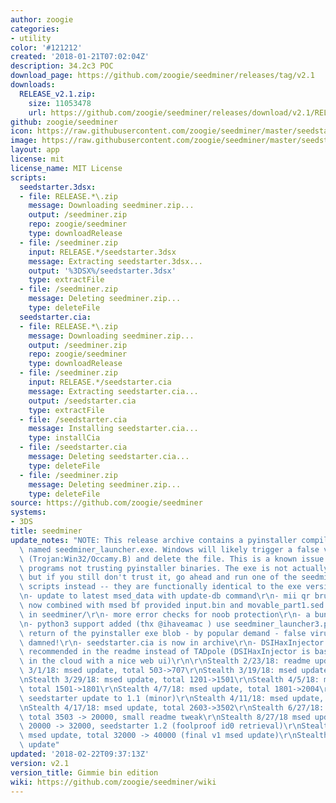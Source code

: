 ```yaml
---
author: zoogie
categories:
- utility
color: '#121212'
created: '2018-01-21T07:02:04Z'
description: 34.2c3 POC
download_page: https://github.com/zoogie/seedminer/releases/tag/v2.1
downloads:
  RELEASE_v2.1.zip:
    size: 11053478
    url: https://github.com/zoogie/seedminer/releases/download/v2.1/RELEASE_v2.1.zip
github: zoogie/seedminer
icon: https://raw.githubusercontent.com/zoogie/seedminer/master/seedstarter/resources/icon.png
image: https://raw.githubusercontent.com/zoogie/seedminer/master/seedstarter/resources/banner.png
layout: app
license: mit
license_name: MIT License
scripts:
  seedstarter.3dsx:
  - file: RELEASE.*\.zip
    message: Downloading seedminer.zip...
    output: /seedminer.zip
    repo: zoogie/seedminer
    type: downloadRelease
  - file: /seedminer.zip
    input: RELEASE.*/seedstarter.3dsx
    message: Extracting seedstarter.3dsx...
    output: '%3DSX%/seedstarter.3dsx'
    type: extractFile
  - file: /seedminer.zip
    message: Deleting seedminer.zip...
    type: deleteFile
  seedstarter.cia:
  - file: RELEASE.*\.zip
    message: Downloading seedminer.zip...
    output: /seedminer.zip
    repo: zoogie/seedminer
    type: downloadRelease
  - file: /seedminer.zip
    input: RELEASE.*/seedstarter.cia
    message: Extracting seedstarter.cia...
    output: /seedstarter.cia
    type: extractFile
  - file: /seedstarter.cia
    message: Installing seedstarter.cia...
    type: installCia
  - file: /seedstarter.cia
    message: Deleting seedstarter.cia...
    type: deleteFile
  - file: /seedminer.zip
    message: Deleting seedminer.zip...
    type: deleteFile
source: https://github.com/zoogie/seedminer
systems:
- 3DS
title: seedminer
update_notes: "NOTE: This release archive contains a pyinstaller compiled python script\
  \ named seedminer_launcher.exe. Windows will likely trigger a false virus warning\
  \ (Trojan:Win32/Occamy.B) and delete the file. This is a known issue with some antivirus\
  \ programs not trusting pyinstaller binaries. The exe is not actually dangerous,\
  \ but if you still don't trust it, go ahead and run one of the seedminer_launcher.py\
  \ scripts instead -- they are functionally identical to the exe version.\r\nCHANGELOG:\r\
  \n- update to latest msed_data with update-db command\r\n- mii qr brute force is\
  \ now combined with msed bf provided input.bin and movable_part1.sed (w/ID0) are\
  \ in seedminer/\r\n- more error checks for noob protection\r\n- a bunch more msed_data!\r\
  \n- python3 support added (thx @ihaveamac ) use seedminer_launcher3.py\r\n- triumphant\
  \ return of the pyinstaller exe blob - by popular demand - false virus warning be\
  \ damned!\r\n- seedstarter.cia is now in archive\r\n- DSIHaxInjector is now officially\
  \ recommended in the readme instead of TADpole (DSIHaxInjector is basically tadpole\
  \ in the cloud with a nice web ui)\r\n\r\nStealth 2/23/18: readme update\r\nStealth\
  \ 3/1/18: msed update, total 503->707\r\nStealth 3/19/18: msed update, total 707->1201\r\
  \nStealth 3/29/18: msed update, total 1201->1501\r\nStealth 4/5/18: msed update,\
  \ total 1501->1801\r\nStealth 4/7/18: msed update, total 1801->2004\r\nStealth 4/7/18:\
  \ seedstarter update to 1.1 (minor)\r\nStealth 4/11/18: msed update, total 2004->2603\r\
  \nStealth 4/17/18: msed update, total 2603->3502\r\nStealth 6/27/18: msed update,\
  \ total 3503 -> 20000, small readme tweak\r\nStealth 8/27/18 msed update, total\
  \ 20000 -> 32000, seedstarter 1.2 (foolproof id0 retrieval)\r\nStealth 11/19/18\
  \ msed update, total 32000 -> 40000 (final v1 msed update)\r\nStealth 1/20/19 readme\
  \ update"
updated: '2018-02-22T09:37:13Z'
version: v2.1
version_title: Gimmie bin edition
wiki: https://github.com/zoogie/seedminer/wiki
---
```


